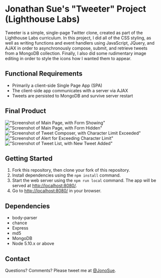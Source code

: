 # Jonathan Sue's "Tweeter" Project (Lighthouse Labs)

Tweeter is a simple, single-page Twitter clone, created as part of the Lighthouse Labs curriculum. In this project, I did all of the CSS styling, as well as writing functions and event handlers using JavaScript, JQuery, and AJAX in order to asynchronously compose, submit, and retrieve tweets from a MongoDB collection. Finally, I also did some rudimentary image editing in order to style the icons how I wanted them to appear.


## Functional Requirements

- Primarily a client-side Single Page App (SPA)
- The client-side app communicates with a server via AJAX
- Tweets are persisted to MongoDB and survive server restart


## Final Product

!["Screenshot of Main Page, with Form Showing"](https://raw.githubusercontent.com/jonosue/tinyapp-project/master/docs/url-list-page.png)
!["Screenshot of Main Page, with Form Hidden"](https://raw.githubusercontent.com/jonosue/tinyapp-project/master/docs/new-urls-page.png)
!["Screenshot of Tweet Composer, with Character Limit Exceeded"](https://raw.githubusercontent.com/jonosue/tinyapp-project/master/docs/register-page.png)
!["Screenshot of Alert for Exceeding Character Limit"](https://raw.githubusercontent.com/jonosue/tinyapp-project/master/docs/login-page.png)
!["Screenshot of Tweet List, with New Tweet Added"](https://raw.githubusercontent.com/jonosue/tinyapp-project/master/docs/individual-url-page.png)


## Getting Started

1. Fork this repository, then clone your fork of this repository.
2. Install dependencies using the `npm install` command.
3. Start the web server using the `npm run local` command. The app will be served at <http://localhost:8080/>.
4. Go to <http://localhost:8080/> in your browser.


## Dependencies

- body-parser
- chance
- Express
- md5
- MongoDB
- Node 5.10.x or above


## Contact

Questions? Comments? Please tweet me at [@JonoSue](http://twitter.com/JonoSue).